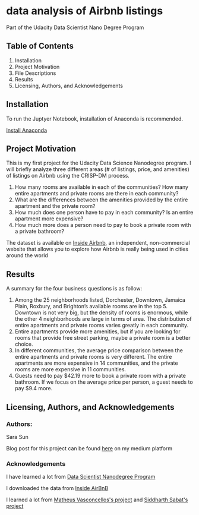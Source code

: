 # data analysis of Airbnb listings
 Part of the Udacity Data Scientist Nano Degree Program
## Table of Contents
1. Installation
2. Project Motivation
3. File Descriptions
4. Results
5. Licensing, Authors, and Acknowledgements
## Installation
To run the Juptyer Notebook, installation of Anaconda is recommended.

[Install Anaconda](https://www.anaconda.com/products/individual#Downloads)

## Project Motivation
This is my first project for the Udacity Data Science Nanodegree program. I will briefly analyze three different areas (# of listings, price, and amenities) of listings on Airbnb using the CRISP-DM process.
1. How many rooms are available in each of the communities? How many entire apartments and private rooms are there in each community?
2. What are the differences between the amenities provided by the entire apartment and the private room?
3. How much does one person have to pay in each community? Is an entire apartment more expensive?
4. How much more does a person need to pay to book a private room with a private bathroom?

The dataset is available on [Inside Airbnb](http://insideairbnb.com/get-the-data.html), an independent, non-commercial website that allows you to explore how Airbnb is really being used in cities around the world

## Results
A summary for the four business questions is as follow: 
1. Among the 25 neighborhoods listed, Dorchester, Downtown, Jamaica Plain, Roxbury, and Brighton’s available rooms are in the top 5. Downtown is not very big, but the density of rooms is enormous, while the other 4 neighborhoods are large in terms of area. The distribution of entire apartments and private rooms varies greatly in each community.
2. Entire apartments provide more amenities, but if you are looking for rooms that provide free street parking, maybe a private room is a better choice.
3. In different communities, the average price comparison between the entire apartments and private rooms is very different. The entire apartments are more expensive in 14 communities, and the private rooms are more expensive in 11 communities.
4. Guests need to pay $42.19 more to book a private room with a private bathroom. If we focus on the average price per person, a guest needs to pay $9.4 more.

## Licensing, Authors, and Acknowledgements
### Authors: 
Sara Sun

Blog post for this project can be found [here](https://sarasun97.medium.com/what-should-i-expect-when-considering-different-room-types-on-airbnb-35b3115a6574) on my medium platform
### Acknowledgements
I have learned a lot from [Data Scientist Nanodegree Program](https://classroom.udacity.com)

I downloaded the data from [Inside AirBnB](http://insideairbnb.com/get-the-data.html)

I learned a lot from [Matheus Vasconcellos's project](https://github.com/matheusvclls/airbnb_buenos_aires) and [Siddharth Sabat's project](https://github.com/SiddharthSabat/Data-Science-and-ML-Portfolio/tree/main/Write%20a%20Data%20Science%20Blog%20Post)

